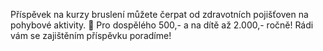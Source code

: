 Příspěvek na kurzy bruslení můžete čerpat od zdravotních pojišťoven na pohybové aktivity. 
📌 Pro dospělého 500,- a na dítě až 2.000,- ročně!
Rádi vám se zajištěním příspěvku poradíme!
